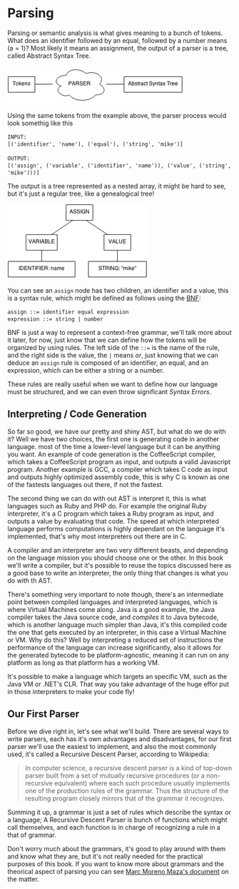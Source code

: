 # Parsing
Parsing or semantic analysis is what gives meaning to a bunch of tokens. What 
does an identifier followed by an equal, followed by a number means (a = 1)? 
Most likely it means an assignment, the output of a parser is a tree, called 
Abstract Syntax Tree.

![How a lexer works](images/ch1-parser.png)

Using the same tokens from the example above, the parser process would look 
somethig like this

    INPUT:
    [('identifier', 'name'), ('equal'), ('string', 'mike')]
    
    OUTPUT:
    [('assign', ('variable', ('identifier', 'name')), ('value', ('string', 'mike')))]

The output is a tree represented as a nested array, it might be hard to see,
but it's just a regular tree, like a genealogical tree!

![How a lexer works](images/ch1-ast.png)

You can see an `assign` node has two children, an identifier and a value, this 
is a syntax rule, which might be defined as follows using the 
[BNF](http://en.wikipedia.org/wiki/Backus%E2%80%93Naur_Form):

    assign ::= identifier equal expression
    expression ::= string | number

BNF is just a way to represent a context-free grammar, we'll talk more about it
later, for now, just know that we can define how the tokens will be organized
by using rules. The left side of the `::=` is the name of the rule, and
the right side is the value, the `|` means _or_, just knowing that we can 
deduce an `assign` rule is composed of an identifier, an equal, and an
expression, which can be either a string or a number.

These rules are really useful when we want to define how our language must
be structured, and we can even throw significant _Syntax Errors_.

## Interpreting / Code Generation
So far so good, we have our pretty and shiny AST, but what do we do with it?
Well we have two choices, the first one is generating code in another language.
most of the time a lower-level language but it can be anything you want. An
example of code generation is the CoffeeScript compiler, which takes a
CoffeeScript program as input, and outputs a valid Javascript program. Another
example is GCC, a compiler which takes C code as input and outputs highly
optimized assembly code, this is why C is known as one of the fastests languages
out there, if not the fastest.

The second thing we can do with out AST is interpret it, this is what languages
such as Ruby and PHP do. For example the original Ruby interpreter, it's a C
program which takes a Ruby program as input, and outputs a value by evaluating
that code. The speed at which interpreted language performs computations is
highly dependant on the language it's implemented, that's why most interpreters
out there are in C.

A compiler and an interpreter are two very different beasts, and depending on
the language mission you should choose one or the other. In this book we'll
write a compiler, but it's possible to reuse the topics discussed here as a good
base to write an interpreter, the only thing that changes is what you do with th
AST.

There's something very important to note though, there's an intermediate point
between compiled languages and interpreted languages, which is where Virtual
Machines come along. Java is a good example, the Java compiler takes the Java
source code, and _compiles_ it to Java bytecode, which is another language much
simpler than Java, it's this compiled code the one that gets executed by an
interpreter, in this case a Virtual Machine or VM. Why do this? Well by
interpreting a reduced set of instructions the performance of the language can
increase significantly, also it allows for the generated bytecode to be
platform-agnostic, meaning it can run on any platform as long as that platform
has a working VM.

It's possible to make a language which targets an specific VM, such as the Java
VM or .NET's CLR. That way you take advantage of the huge effor put in those
interpreters to make your code fly!

## Our First Parser
Before we dive right in, let's see what we'll build. There are several ways to
write parsers, each has it's own advantages and disadvantages, for our first
parser we'll use the easiest to implement, and also the most commonly used, it's
called a Recursive Descent Parser, according to Wikipedia:

 > In computer science, a recursive descent parser is a kind of top-down
 > parser built from a set of mutually recursive procedures (or a 
 > non-recursive equivalent) where each such procedure usually implements one
 > of the production rules of the grammar. Thus the structure of the resulting
 > program closely mirrors that of the grammar it recognizes.

Summing it up, a grammar is just a set of rules which describe the syntax or a
language; A Recursive Descent Parser is bunch of functions which might call
themselves, and each function is in charge of recognizing a rule in a that of
grammar. 

Don't worry much about the grammars, it's good to play around with them and know
what they are, but it's not really needed for the practical purposes of this
book. If you want to know more about grammars and the theorical aspect of
parsing you can see [Marc Moreno Maza's
document](http://www.csd.uwo.ca/~moreno//CS447/Lectures/Syntax.html/Syntax.html)
on the matter.
